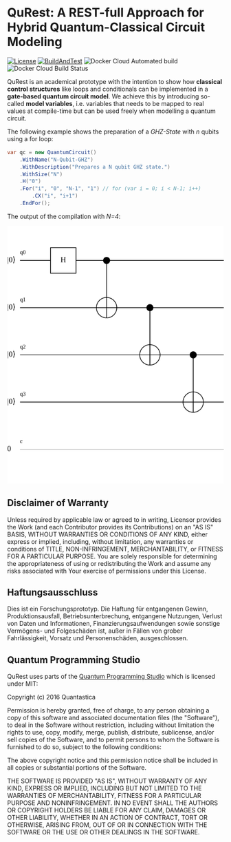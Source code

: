 # QuRest: A REST-full Approach for Hybrid Quantum-Classical Circuit Modeling
[![License](https://img.shields.io/badge/License-Apache%202.0-blue.svg)](https://opensource.org/licenses/Apache-2.0)
[![BuildAndTest](https://github.com/StuttgarterDotNet/qurest/actions/workflows/dotnet.yml/badge.svg?branch=main)](https://github.com/StuttgarterDotNet/qurest/actions/workflows/dotnet.yml)
![Docker Cloud Automated build](https://img.shields.io/docker/cloud/automated/stuttgarterdotnet/qurest)
![Docker Cloud Build Status](https://img.shields.io/docker/cloud/build/stuttgarterdotnet/qurest)

QuRest is an academical prototype with the intention to show how **classical control structures** like loops and conditionals can be implemented in a **gate-based quantum circuit model**. 
We achieve this by introducing so-called **model variables**, i.e. variables that needs to be mapped to real values at compile-time but can be used freely when modelling a quantum circuit.


The following example shows the preparation of a *GHZ-State* with *n* qubits using a for loop:

```csharp
var qc = new QuantumCircuit()
    .WithName("N-Qubit-GHZ")
    .WithDescription("Prepares a N qubit GHZ state.")
    .WithSize("N")
    .H("0")
    .For("i", "0", "N-1", "1") // for (var i = 0; i < N-1; i++)
        .CX("i", "i+1")
    .EndFor();
```

The output of the compilation with *N=4*:

<div style="text-align:center">
<img src="https://github.com/StuttgarterDotNet/qurest/blob/main/images/4-Qubit-GHZ.svg">
</div>

## Disclaimer of Warranty
Unless required by applicable law or agreed to in writing, Licensor provides the Work (and each Contributor provides its Contributions) on an "AS IS" BASIS, WITHOUT WARRANTIES OR CONDITIONS OF ANY KIND, either express or implied, including, without limitation, any warranties or conditions of TITLE, NON-INFRINGEMENT, MERCHANTABILITY, or FITNESS FOR A PARTICULAR PURPOSE.
You are solely responsible for determining the appropriateness of using or redistributing the Work and assume any risks associated with Your exercise of permissions under this License.

## Haftungsausschluss
Dies ist ein Forschungsprototyp.
Die Haftung für entgangenen Gewinn, Produktionsausfall, Betriebsunterbrechung, entgangene Nutzungen, Verlust von Daten und Informationen, Finanzierungsaufwendungen sowie sonstige Vermögens- und Folgeschäden ist, außer in Fällen von grober Fahrlässigkeit, Vorsatz und Personenschäden, ausgeschlossen.

## Quantum Programming Studio
QuRest uses parts of the [Quantum Programming Studio](https://github.com/quantastica/quantum-circuit) which is licensed under MIT:

Copyright (c) 2016 Quantastica

Permission is hereby granted, free of charge, to any person obtaining a copy
of this software and associated documentation files (the "Software"), to deal
in the Software without restriction, including without limitation the rights
to use, copy, modify, merge, publish, distribute, sublicense, and/or sell
copies of the Software, and to permit persons to whom the Software is
furnished to do so, subject to the following conditions:

The above copyright notice and this permission notice shall be included in all
copies or substantial portions of the Software.

THE SOFTWARE IS PROVIDED "AS IS", WITHOUT WARRANTY OF ANY KIND, EXPRESS OR
IMPLIED, INCLUDING BUT NOT LIMITED TO THE WARRANTIES OF MERCHANTABILITY,
FITNESS FOR A PARTICULAR PURPOSE AND NONINFRINGEMENT. IN NO EVENT SHALL THE
AUTHORS OR COPYRIGHT HOLDERS BE LIABLE FOR ANY CLAIM, DAMAGES OR OTHER
LIABILITY, WHETHER IN AN ACTION OF CONTRACT, TORT OR OTHERWISE, ARISING FROM,
OUT OF OR IN CONNECTION WITH THE SOFTWARE OR THE USE OR OTHER DEALINGS IN THE
SOFTWARE.
